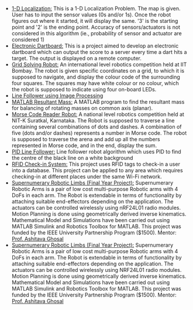 - <u>1-D Localization:</u> This is a 1-D Localization Problem. The map is given. User has to input the sensor values (0s and/or 1s). Once the robot figures out where it started, it will display the same. '3' is the starting point and '2' is the ending point. Accuracy of sensors/actuators is not considered in this algorithm (ie., probability of sensor and actuator are considered 1)
- <u>Electronic Dartboard:</u> This is a project aimed to develop an electronic dartboard which can output the score to a server every time a dart hits a target. The output is displayed on a remote computer.
- <u>Grid Solving Robot:</u> An international level robotics competition held at IIT Bombay. The robot is given specific coordinates on a grid, to which it is supposed to navigate, and display the colour code of the surrounding four squares. The squares may have white colour or no colour, which the robot is supposed to indicate using four on-board LEDs.
- <u>Line Follower using Image Processing</u>
- <u>MATLAB Resultant Mass:</u> A MATLAB program to find the resultant mass for balancing of rotating masses on common axis (planar).
- <u>Morse Code Reader Robot:</u> A national level robotics competition held at NIT-K Suratkal, Karnataka. The Robot is supposed to traverse a line containing several combinations of dots and dashes. A combination of five (dots and/or dashes) represents a number in Morse code. The robot is supposed to traverse the arena and add up all the numbers  represented in Morse code, and in the end, display the sum.
- <u>PID Line Follower:</u> Line follower robot algorithm which uses PID to find the centre of the black line on a white background
- <u>RFID Check-in System:</u> This project uses RFID tags to check-in a user into a database. This project can be applied to any area which requires checking-in at different places under the same Wi-Fi network.
- <u>Supernumerary Robotic Limbs (Final Year Project):</u> Supernumerary Robotic Arms is a pair of low cost multi-purpose Robotic arms with 4 DoFs in each arm. The Robot is extendable in terms of functionality by attaching suitable end-effectors depending on the application. The actuators can be controlled wirelessly using nRF24L01 radio modules. Motion Planning is done using geometrically derived inverse kinematics. Mathematical Model and Simulations have been carried out using MATLAB Simulink and Robotics Toolbox for MATLAB.  This project was funded by the IEEE University Partnership Program ($1500). Mentor: <a href="http://www.mecheng.iisc.ernet.in/~asitava/">Prof. Ashitava Ghosal</a>
- <u>Supernumerary Robotic Limbs (Final Year Project):</u> Supernumerary Robotic Arms is a pair of low cost multi-purpose Robotic arms with 4 DoFs in each arm. The Robot is extendable in terms of functionality by attaching suitable end-effectors depending on the application. The actuators can be controlled wirelessly using NRF24L01 radio modules. Motion Planning is done using geometrically derived inverse kinematics. Mathematical Model and Simulations have been carried out using MATLAB Simulink and Robotics Toolbox for MATLAB.  This project was funded by the IEEE University Partnership Program ($1500). Mentor: <a href="http://www.mecheng.iisc.ernet.in/~asitava/" target="_blank">Prof. Ashitava Ghosal</a>
